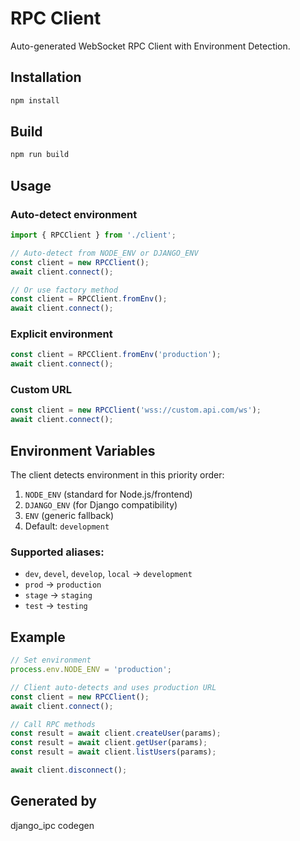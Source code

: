 # RPC Client

Auto-generated WebSocket RPC Client with Environment Detection.

## Installation

```bash
npm install
```

## Build

```bash
npm run build
```

## Usage

### Auto-detect environment

```typescript
import { RPCClient } from './client';

// Auto-detect from NODE_ENV or DJANGO_ENV
const client = new RPCClient();
await client.connect();

// Or use factory method
const client = RPCClient.fromEnv();
await client.connect();
```

### Explicit environment

```typescript
const client = RPCClient.fromEnv('production');
await client.connect();
```

### Custom URL

```typescript
const client = new RPCClient('wss://custom.api.com/ws');
await client.connect();
```

## Environment Variables

The client detects environment in this priority order:
1. `NODE_ENV` (standard for Node.js/frontend)
2. `DJANGO_ENV` (for Django compatibility)
3. `ENV` (generic fallback)
4. Default: `development`

### Supported aliases:
- `dev`, `devel`, `develop`, `local` → `development`
- `prod` → `production`
- `stage` → `staging`
- `test` → `testing`

## Example

```typescript
// Set environment
process.env.NODE_ENV = 'production';

// Client auto-detects and uses production URL
const client = new RPCClient();
await client.connect();

// Call RPC methods
const result = await client.createUser(params);
const result = await client.getUser(params);
const result = await client.listUsers(params);

await client.disconnect();
```

## Generated by

django_ipc codegen